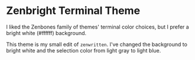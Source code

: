 # Zenbright Terminal Theme
I liked the Zenbones family of themes' terminal color choices,
but I prefer a bright white (#ffffff) background.

This theme is my small edit of `zenwritten`.
I've changed the background to bright white
and the selection color from light gray to light blue.

